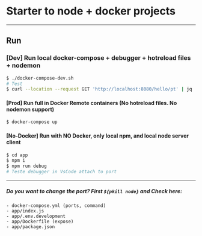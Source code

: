 # Starter to node + docker projects

---

## Run

### [Dev] Run local docker-compose + debugger + hotreload files + nodemon

```bash
$ ./docker-compose-dev.sh
# Test
$ curl --location --request GET 'http://localhost:8080/hello/pt' | jq
```

#### [Prod] Run full in Docker Remote containers (No hotreload files. No nodemon support)

```bash
$ docker-compose up
```

#### [No-Docker] Run with NO Docker, only local npm, and local node server client

```bash
$ cd app
$ npm i
$ npm run debug
# Teste debugger in VsCode attach to port
```

---

##### Do you want to change the port? First `${pkill node}` and Check here:

    - docker-compose.yml (ports, command)
    - app/index.js
    - app/.env.development
    - app/Dockerfile (expose)
    - app/package.json
